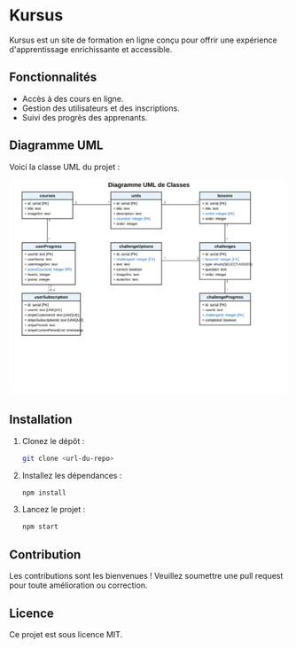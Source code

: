 # Kursus

Kursus est un site de formation en ligne conçu pour offrir une expérience d'apprentissage enrichissante et accessible.

## Fonctionnalités
- Accès à des cours en ligne.
- Gestion des utilisateurs et des inscriptions.
- Suivi des progrès des apprenants.

## Diagramme UML
Voici la classe UML du projet :

![Diagramme UML](db.svg)

## Installation
1. Clonez le dépôt :  
    ```bash
    git clone <url-du-repo>
    ```
2. Installez les dépendances :  
    ```bash
    npm install
    ```
3. Lancez le projet :  
    ```bash
    npm start
    ```

## Contribution
Les contributions sont les bienvenues ! Veuillez soumettre une pull request pour toute amélioration ou correction.

## Licence
Ce projet est sous licence MIT.